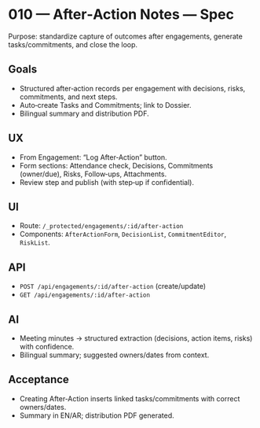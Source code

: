 # 010 — After‑Action Notes — Spec

Purpose: standardize capture of outcomes after engagements, generate tasks/commitments, and close the loop.

## Goals

- Structured after‑action records per engagement with decisions, risks, commitments, and next steps.
- Auto‑create Tasks and Commitments; link to Dossier.
- Bilingual summary and distribution PDF.

## UX

- From Engagement: “Log After‑Action” button.
- Form sections: Attendance check, Decisions, Commitments (owner/due), Risks, Follow‑ups, Attachments.
- Review step and publish (with step‑up if confidential).

## UI

- Route: `/_protected/engagements/:id/after-action`
- Components: `AfterActionForm`, `DecisionList`, `CommitmentEditor`, `RiskList`.

## API

- `POST /api/engagements/:id/after-action` (create/update)
- `GET /api/engagements/:id/after-action`

## AI

- Meeting minutes → structured extraction (decisions, action items, risks) with confidence.
- Bilingual summary; suggested owners/dates from context.

## Acceptance

- Creating After‑Action inserts linked tasks/commitments with correct owners/dates.
- Summary in EN/AR; distribution PDF generated.
